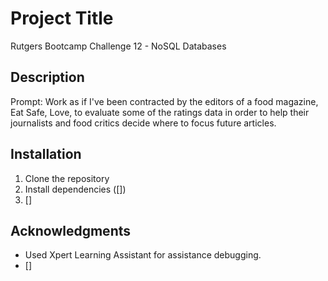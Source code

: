 # Project Title
Rutgers Bootcamp Challenge 12 - NoSQL Databases

## Description
Prompt: Work as if I've been contracted by the editors of a food magazine, Eat Safe, Love, to evaluate some of the ratings data in order to 
help their journalists and food critics decide where to focus future articles.

## Installation
1. Clone the repository
2. Install dependencies ([])
3. []

## Acknowledgments
- Used Xpert Learning Assistant for assistance debugging.
- []
